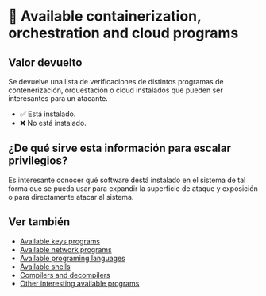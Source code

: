# 🧪 Available containerization, orchestration and cloud programs

## Valor devuelto
Se devuelve una lista de verificaciones de distintos programas de contenerización, orquestación o cloud instalados que pueden ser interesantes para un atacante.

- ✅ Está instalado.
- ❌ No está instalado.

## ¿De qué sirve esta información para escalar privilegios?
Es interesante conocer qué software destá instalado en el sistema de tal forma que se pueda usar para expandir la superficie de ataque y exposición o para directamente atacar al sistema.

## Ver también
- [Available keys programs](keysoft)
- [Available network programs](netsoft)
- [Available programing languages](programming)
- [Available shells](shells)
- [Compilers and decompilers](compilers)
- [Other interesting available programs](othersoft)